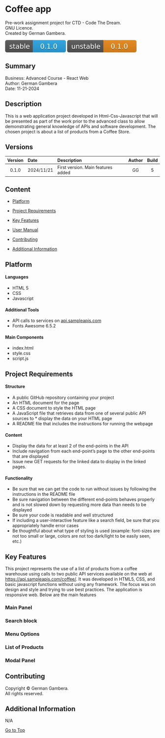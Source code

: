 # Coffee app
Pre-work assignment project for CTD - Code The Dream.  
GNU Licence.  
Created by German Gambera.  


[![Latest Stable Version](docs/images/stable-version.svg)](#)
[![Latest Unstable Version](docs/images/unstable-version.svg)](#)


## Summary
Business: Advanced Course - React Web  
Author: German Gambera  
Date: 11-21-2024  

## Description
This is a web application project developed in Html-Css-Javascript that will be presented as part of the work prior to the advanced class to allow demonstrating general knowledge of APIs and software development. 
The chosen project is about a list of products from a Coffee Store.

## Versions
| Version  |    Date    | Description                    	           |  Author   |  Build   |
|:--------:|:-----------|:---------------------------------------------|:---------:|:--------:|
|  0.1.0   | 2024/11/21 | First version. Main features added           |    GG     |    5     |


## Content

* [Platform](#platform)
* [Project Requirements](#project-requirements)

* [Key Features](#key-features)
* [User Manual](#user-manual)
* [Contributing](#contributing)
* [Additional Information](#additional-information)

## Platform
#### Languages
* HTML 5
* CSS
* Javascript
#### Additional Tools
* API calls to services on [api.sampleapis.com](#api.sampleapis.com)
* Fonts Awesome 6.5.2
#### Main Components
* index.html
* style.css
* script.js

## Project Requirements
#### Structure
* A public GitHub repository containing your project
* An HTML document for the page
* A CSS document to style the HTML page
* A JavaScript file that retrieves data from one of several public API sources to * display the data on your HTML page
* A README file that includes the instructions for running the webpage
#### Content
* Display the data for at least 2 of the end-points in the API
* Include navigation from each end-point’s page to the other end-points that are displayed
* Issue new GET requests for the linked data to display in the linked pages.
#### Functionality
* Be sure that we can get the code to run without issues by following the instructions in the README file
* Be sure navigation between the different end-points behaves properly and is not slowed down by requesting more data than needs to be displayed
* Be sure your code is readable and well structured
* If including a user-interactive feature like a search field, be sure that you appropriately handle error cases
* Be thoughtful about what type of styling is used (example: font-sizes are not too small or large, colors are not too dark/light to be easily seen, etc.)

## Key Features
This project represents the use of a list of products from a coffee warehouse using calls to two public API services available on the web at https://api.sampleapis.com/coffee/.
It was developed in HTML5, CSS, and basic javascript functions without using any framework. The focus was on design and style and trying to use best practices. The application is responsive web. Below are the main features
### Main Panel
### Search block
### Menu Options
### List of Products
### Modal Panel

## Contributing
Copyright © German Gambera.  
All rights reserved.

## Additional Information
N/A

[Go to Top](#coffee-app)  